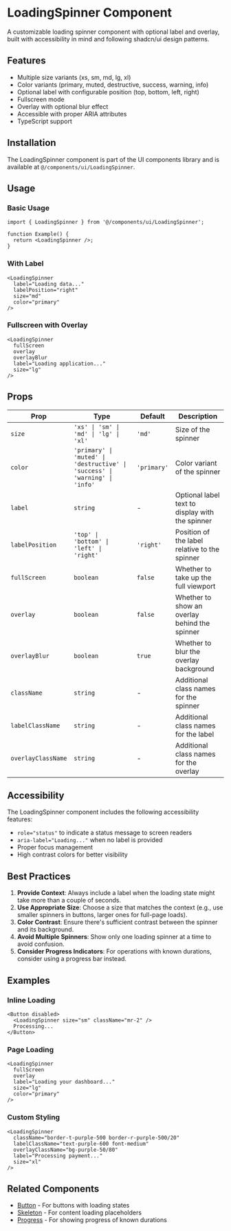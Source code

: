 # LoadingSpinner Component

A customizable loading spinner component with optional label and overlay, built with accessibility in mind and following shadcn/ui design patterns.

## Features

- Multiple size variants (xs, sm, md, lg, xl)
- Color variants (primary, muted, destructive, success, warning, info)
- Optional label with configurable position (top, bottom, left, right)
- Fullscreen mode
- Overlay with optional blur effect
- Accessible with proper ARIA attributes
- TypeScript support

## Installation

The LoadingSpinner component is part of the UI components library and is available at `@/components/ui/LoadingSpinner`.

## Usage

### Basic Usage

```tsx
import { LoadingSpinner } from '@/components/ui/LoadingSpinner';

function Example() {
  return <LoadingSpinner />;
}
```

### With Label

```tsx
<LoadingSpinner 
  label="Loading data..."
  labelPosition="right"
  size="md"
  color="primary"
/>
```

### Fullscreen with Overlay

```tsx
<LoadingSpinner 
  fullScreen 
  overlay 
  overlayBlur 
  label="Loading application..."
  size="lg"
/>
```

## Props

| Prop | Type | Default | Description |
|------|------|---------|-------------|
| `size` | `'xs' \| 'sm' \| 'md' \| 'lg' \| 'xl'` | `'md'` | Size of the spinner |
| `color` | `'primary' \| 'muted' \| 'destructive' \| 'success' \| 'warning' \| 'info'` | `'primary'` | Color variant of the spinner |
| `label` | `string` | - | Optional label text to display with the spinner |
| `labelPosition` | `'top' \| 'bottom' \| 'left' \| 'right'` | `'right'` | Position of the label relative to the spinner |
| `fullScreen` | `boolean` | `false` | Whether to take up the full viewport |
| `overlay` | `boolean` | `false` | Whether to show an overlay behind the spinner |
| `overlayBlur` | `boolean` | `true` | Whether to blur the overlay background |
| `className` | `string` | - | Additional class names for the spinner |
| `labelClassName` | `string` | - | Additional class names for the label |
| `overlayClassName` | `string` | - | Additional class names for the overlay |

## Accessibility

The LoadingSpinner component includes the following accessibility features:

- `role="status"` to indicate a status message to screen readers
- `aria-label="Loading..."` when no label is provided
- Proper focus management
- High contrast colors for better visibility

## Best Practices

1. **Provide Context**: Always include a label when the loading state might take more than a couple of seconds.
2. **Use Appropriate Size**: Choose a size that matches the context (e.g., use smaller spinners in buttons, larger ones for full-page loads).
3. **Color Contrast**: Ensure there's sufficient contrast between the spinner and its background.
4. **Avoid Multiple Spinners**: Show only one loading spinner at a time to avoid confusion.
5. **Consider Progress Indicators**: For operations with known durations, consider using a progress bar instead.

## Examples

### Inline Loading

```tsx
<Button disabled>
  <LoadingSpinner size="sm" className="mr-2" />
  Processing...
</Button>
```

### Page Loading

```tsx
<LoadingSpinner 
  fullScreen 
  overlay 
  label="Loading your dashboard..." 
  size="lg"
  color="primary"
/>
```

### Custom Styling

```tsx
<LoadingSpinner 
  className="border-t-purple-500 border-r-purple-500/20"
  labelClassName="text-purple-600 font-medium"
  overlayClassName="bg-purple-50/80"
  label="Processing payment..."
  size="xl"
/>
```

## Related Components

- [Button](../components/ui/Button) - For buttons with loading states
- [Skeleton](../components/ui/Skeleton) - For content loading placeholders
- [Progress](../components/ui/Progress) - For showing progress of known durations
